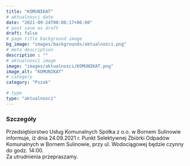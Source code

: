 ```yaml
---
title: "KOMUNIKAT"
# aktualnosci date
date: "2021-09-24T00:00:17+06:00"
# post save as draft
draft: false
# page title background image
bg_image: "images/backgrounds/aktualności.png"
# meta description
description : ""
# aktualnosci image
image: "images/aktualnosci/KOMUNIKAT.png"
image_alt: "KOMUNIKAT"
# category
category: "Pszok"

# type
type: "aktualnosci"
---
```


### Szczegóły

Przedsiębiorstwo Usług Komunalnych Spółka z o.o. w Bornem Sulinowie informuje, iż dnia 24.09.2021 r.
Punkt Selektywnej Zbiórki Odpadów Komunalnych w Bornem Sulinowie, przy ul. Wodociągowej będzie czynny do godz. 14:00.  
Za utrudnienia przepraszamy.

